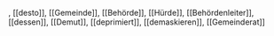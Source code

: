 , [[desto]], [[Gemeinde]], [[Behörde]], [[Hürde]], [[Behördenleiter]], [[dessen]], [[Demut]], [[deprimiert]], [[demaskieren]], [[Gemeinderat]]